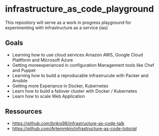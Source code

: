 # infrastructure_as_code_playground

This repository will serve as a work in progress playground for experimenting with infrastructure as a service (ias)

## Goals

* Learning how to use cloud services Amazon AWS, Google Cloud Plattform and Microsoft Azure
* Getting moreexperianced in configuration Management tools like Chef and Puppet
* Learning how to build a reproducable infrastrucute with Packer and Ansible
* Getting more Experiance in Docker, Kubernetes
* Learn how to build a failover cluster with Docker / Kubernetes
* Learn how to scale Web Application


## Ressources

* https://github.com/brikis98/infrastructure-as-code-talk
* https://github.com/Artemmkin/infrastructure-as-code-tutorial
